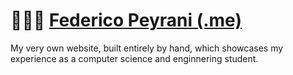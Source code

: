 # 👨🏻‍💻 [Federico Peyrani (.me)](https://federicopeyrani.me)

My very own website, built entirely by hand, which showcases my experience as a computer science and enginnering student.
